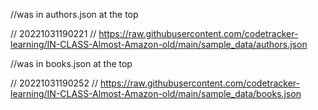 //was in authors.json at the top

// 20221031190221
// https://raw.githubusercontent.com/codetracker-learning/IN-CLASS-Almost-Amazon-old/main/sample_data/authors.json

//was in books.json at the top

// 20221031190252
// https://raw.githubusercontent.com/codetracker-learning/IN-CLASS-Almost-Amazon-old/main/sample_data/books.json
